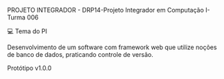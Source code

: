 PROJETO INTEGRADOR - DRP14-Projeto Integrador em Computação I-Turma 006

💻 Tema do PI

Desenvolvimento de um software com framework web que utilize noções de banco de dados, praticando controle de versão.

Protótipo v1.0.0
